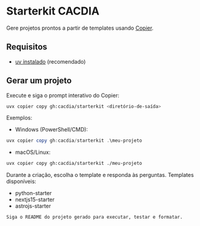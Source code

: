 # Starterkit CACDIA

Gere projetos prontos a partir de templates usando [Copier](https://github.com/copier-org/copier).

## Requisitos
- [uv instalado](https://docs.astral.sh/uv/getting-started/installation/) (recomendado)

## Gerar um projeto
Execute e siga o prompt interativo do Copier:
```bash
uvx copier copy gh:cacdia/starterkit <diretório-de-saída>
```

Exemplos:
- Windows (PowerShell/CMD):
```powershell
uvx copier copy gh:cacdia/starterkit .\meu-projeto
```
- macOS/Linux:
```bash
uvx copier copy gh:cacdia/starterkit ./meu-projeto
```

Durante a criação, escolha o template e responda às perguntas.
Templates disponíveis:
- python-starter
- nextjs15-starter
- astrojs-starter

```
Siga o README do projeto gerado para executar, testar e formatar.
